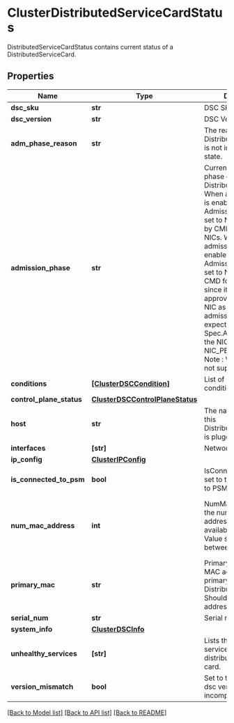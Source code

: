 # ClusterDistributedServiceCardStatus

DistributedServiceCardStatus contains current status of a DistributedServiceCard.
## Properties
Name | Type | Description | Notes
------------ | ------------- | ------------- | -------------
**dsc_sku** | **str** | DSC SKU. | [optional] 
**dsc_version** | **str** | DSC Version. | [optional] 
**adm_phase_reason** | **str** | The reason why the DistributedServiceCard is not in ADMITTED state. | [optional] 
**admission_phase** | **str** | Current admission phase of the DistributedServiceCard. When auto-admission is enabled, AdmissionPhase will be set to NIC_ADMITTED by CMD for validated NICs. When auto-admission is not enabled, AdmissionPhase will be set to NIC_PENDING by CMD for validated NICs since it requires manual approval. To admit the NIC as a part of manual admission, user is expected to set Spec.Admit to true for the NICs that are in NIC_PENDING state. Note : Whitelist mode is not supported yet. | [optional]  if omitted the server will use the default value of "unknown"
**conditions** | [**[ClusterDSCCondition]**](ClusterDSCCondition.md) | List of current NIC conditions. | [optional] 
**control_plane_status** | [**ClusterDSCControlPlaneStatus**](ClusterDSCControlPlaneStatus.md) |  | [optional] 
**host** | **str** | The name of the host this DistributedServiceCard is plugged into. | [optional] 
**interfaces** | **[str]** | Network Interfaces. | [optional] 
**ip_config** | [**ClusterIPConfig**](ClusterIPConfig.md) |  | [optional] 
**is_connected_to_psm** | **bool** | IsConnectedToPSM is set to true if connected to PSM. | [optional] 
**num_mac_address** | **int** | NumMacAddress has the number of mac addresses that is available on this DSC. Value should be between 0 and 256. | [optional]  if omitted the server will use the default value of 24
**primary_mac** | **str** | PrimaryMAC is the MAC address of the primary PF exposed by DistributedServiceCard. Should be a valid MAC address. | [optional] 
**serial_num** | **str** | Serial number. | [optional] 
**system_info** | [**ClusterDSCInfo**](ClusterDSCInfo.md) |  | [optional] 
**unhealthy_services** | **[str]** | Lists the unhealthy services of a distributed service card. | [optional] 
**version_mismatch** | **bool** | Set to true if venice and dsc versions are incompatible. | [optional] 

[[Back to Model list]](../README.md#documentation-for-models) [[Back to API list]](../README.md#documentation-for-api-endpoints) [[Back to README]](../README.md)


